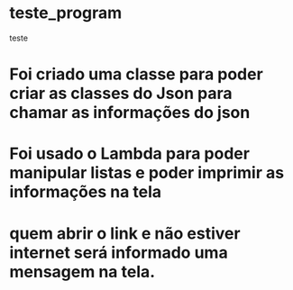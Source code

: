 # teste_program
teste
# Foi criado uma classe para poder criar as classes do Json para chamar as informações do json
# Foi usado o Lambda para poder manipular listas e poder imprimir  as informações na tela
# quem abrir o link e não estiver internet será informado uma mensagem na tela.

